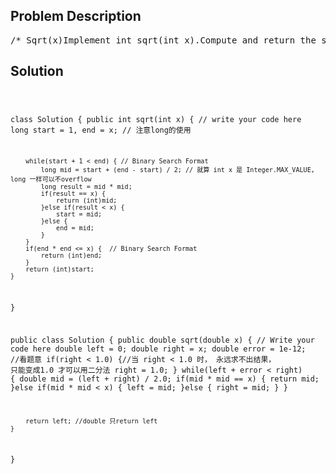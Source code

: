 <!--
<style>
  body { font-family: Arial, sans-serif; }
  .container { max-width: 700px; margin: 0 auto; padding: 10px; }
  .comment-block { background-color: #f9f9f9; padding: 10px; border-left: 5px solid #ccc; overflow-wrap: break-word; white-space: pre-wrap; }
  .code-block { background-color: #f4f4f4; padding: 10px; border: 1px solid #ddd; overflow-wrap: break-word; white-space: pre-wrap; }
</style>
-->

<div class='container'>
<h2>Problem Description</h2>
<div class='comment-block'>
<pre>
/* Sqrt(x)Implement int sqrt(int x).Compute and return the square root of x.Examplesqrt(3) = 1sqrt(4) = 2sqrt(5) = 2sqrt(10) = 3ChallengeO(log(x))*/    /**     * @param x: An integer     * @return: The sqrt of x     *//* Sqrt IIImplement double sqrt(double x) and x >= 0.Compute and return the square root of x.You do not care about the accuracy of the result, we will help you to output results.Have you met this question in a real interview? YesExampleGiven n = 2 return 1.41421356*/    /**     * @param x a double     * @return the square root of x     */</pre>
</div>

<h2>Solution</h2>
<div class='code-block'>
<pre><code class='language-java'>

class Solution {
    public int sqrt(int x) {
        // write your code here
        long start = 1, end = x;  // 注意long的使用
        
        while(start + 1 < end) { // Binary Search Format
            long mid = start + (end - start) / 2; // 就算 int x 是 Integer.MAX_VALUE, long 一样可以不overflow
            long result = mid * mid;
            if(result == x) {
                return (int)mid;
            }else if(result < x) {
                start = mid;
            }else {
                end = mid;
            }
        }
        if(end * end <= x) {  // Binary Search Format
            return (int)end;
        }
        return (int)start;
    }
}




public class Solution {
    public double sqrt(double x) {
        // Write your code here
        double left = 0;
        double right = x;
        double error = 1e-12; //看题意
        if(right < 1.0) {//当 right < 1.0 时， 永远求不出结果， 只能变成1.0 才可以用二分法
            right = 1.0;
        }
        while(left + error < right) {
            double mid = (left + right) / 2.0;
            if(mid * mid == x) {
                return mid;
            }else if(mid * mid < x) {
                left = mid;
            }else {
                right = mid;
            }
        }
        
        return left; //double 只return left
    }
}














</code></pre>
</div>
</div>
